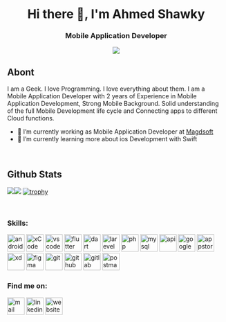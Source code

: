 <h1 align="center">Hi there 👋, I'm Ahmed Shawky</h1>
<h3 align="center">Mobile Application Developer</h3>
<p align="center"> <img src="https://readme-typing-svg.herokuapp.com?lines=Welcome+to+my+GitHub+Profile+🧑‍💻" /> </p>

## Abont
I am a Geek. I love Programming. I love everything about them. 
I am a Mobile Application Developer with 2 years of Experience in Mobile Application Development, 
Strong Mobile Background. Solid understanding of the full Mobile Development life cycle and Connecting apps to different Cloud functions.

- 🔭 I’m currently working as Mobile Application Developer at <a href="https://www.magdsoft.com/" target="_blank">Magdsoft</a>
- 🌱 I’m currently learning more about ios Development with Swift
<br/>

## Github Stats  

![](https://github-readme-stats.vercel.app/api/top-langs/?username=AhmedShawkyAhmed&theme=dark&layout=compact&hide_border=true&langs_count=10&card_width=300)![](https://github-readme-stats.vercel.app/api?username=AhmedShawkyAhmed&show_icons=true&theme=dark&show_icons=true&count_private=true&hide_border=true&line_height=29)
[![trophy](https://github-profile-trophy.vercel.app/?username=AhmedShawkyAhmed&theme=onestar&row=&column=7&hide_border=true)](https://github.com/ryo-ma/github-profile-trophy)




<br/>

### Skills: 
<img src='https://github.ahmedshawky.fun/android.png' alt='android' height='40'> <img src='https://github.ahmedshawky.fun/xcode.png' alt='xCode' height='40'> <img src='https://github.ahmedshawky.fun/vsc.png' alt='vscode' height='40'> <img src='https://github.ahmedshawky.fun/flutter.png' alt='flutter' height='40'> <img src='https://github.ahmedshawky.fun/dart.png' alt='dart' height='40'> <img src='https://github.ahmedshawky.fun/laravel.png' alt='larevel' height='40'> <img src='https://github.ahmedshawky.fun/php.png' alt='php' height='40'> <img src='https://github.ahmedshawky.fun/mysql.png' alt='mysql' height='40'> <img src='https://github.ahmedshawky.fun/api.png' alt='api' height='40'> <img src='https://github.ahmedshawky.fun/xd.gPlay' alt='google play' height='40'> <img src='https://github.ahmedshawky.fun/appstore.png' alt='appstore' height='40'> <img src='https://github.ahmedshawky.fun/xd.png' alt='xd' height='40'> <img src='https://github.ahmedshawky.fun/figma.png' alt='figma' height='40'> <img src='https://github.ahmedshawky.fun/git.png' alt='git' height='40'> <img src='https://github.ahmedshawky.fun/github.png' alt='github' height='40'> <img src='https://github.ahmedshawky.fun/gitlab.png' alt='gitlab' height='40'> <img src='https://github.ahmedshawky.fun/postman.png' alt='postman' height='40'>


### Find me on: 
<a href="mailto:ahmedshawkyahmed392@gmail.com"><img src='https://github.ahmedshawky.fun/Gmail.png' alt='mail' height='40'></a> 
[<img src='https://github.ahmedshawky.fun/in.png' alt='linkedin' height='40'>](https://www.linkedin.com/in/ahmed-shawky-ahmed//)  [<img src='https://github.ahmedshawky.fun/cv.png' alt='website' height='40'>](https://ahmedshawkyahmed.github.io/Online_Resume/)  
